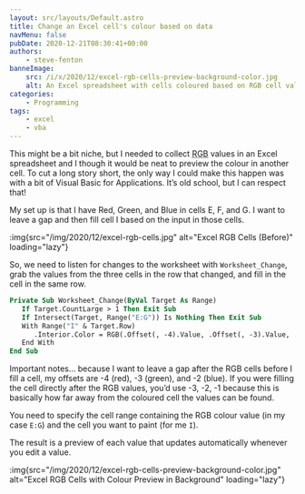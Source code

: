 ```yaml
---
layout: src/layouts/Default.astro
title: Change an Excel cell's colour based on data
navMenu: false
pubDate: 2020-12-21T08:30:41+00:00
authors:
    - steve-fenton
banneImage:
    src: /i/x/2020/12/excel-rgb-cells-preview-background-color.jpg
    alt: An Excel spreadsheet with cells coloured based on RGB cell values
categories:
    - Programming
tags:
    - excel
    - vba
---
```


This might be a bit niche, but I needed to collect <abbr title="red, green, blue">RGB</abbr> values in an Excel spreadsheet and I though it would be neat to preview the colour in another cell. To cut a long story short, the only way I could make this happen was with a bit of Visual Basic for Applications. It’s old school, but I can respect that!

My set up is that I have Red, Green, and Blue in cells E, F, and G. I want to leave a gap and then fill cell I based on the input in those cells.

:img{src="/img/2020/12/excel-rgb-cells.jpg" alt="Excel RGB Cells (Before)" loading="lazy"}

So, we need to listen for changes to the worksheet with `Worksheet_Change`, grab the values from the three cells in the row that changed, and fill in the cell in the same row.

```vb
Private Sub Worksheet_Change(ByVal Target As Range)
   If Target.CountLarge > 1 Then Exit Sub
   If Intersect(Target, Range("E:G")) Is Nothing Then Exit Sub
   With Range("I" & Target.Row)
      .Interior.Color = RGB(.Offset(, -4).Value, .Offset(, -3).Value, .Offset(, -2).Value)
   End With
End Sub
```

Important notes… because I want to leave a gap after the RGB cells before I fill a cell, my offsets are -4 (red), -3 (green), and -2 (blue). If you were filling the cell directly after the RGB values, you’d use -3, -2, -1 because this is basically how far away from the coloured cell the values can be found.

You need to specify the cell range containing the RGB colour value (in my case `E:G`) and the cell you want to paint (for me `I`).

The result is a preview of each value that updates automatically whenever you edit a value.

:img{src="/img/2020/12/excel-rgb-cells-preview-background-color.jpg" alt="Excel RGB Cells with Colour Preview in Background" loading="lazy"}

